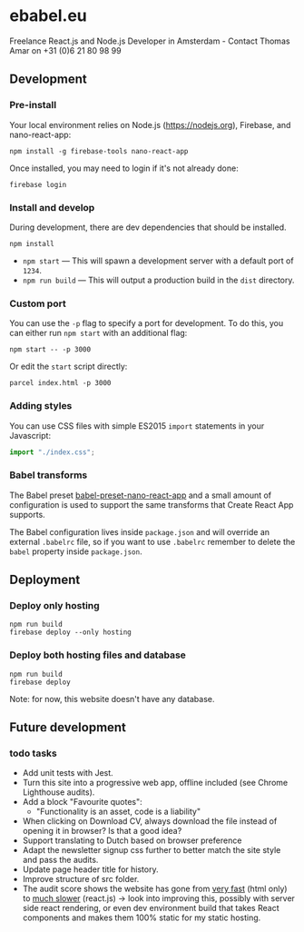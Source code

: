 # ebabel.eu
Freelance React.js and Node.js Developer in Amsterdam - Contact Thomas Amar on +31 (0)6 21 80 98 99

## Development

### Pre-install
Your local environment relies on Node.js (https://nodejs.org), Firebase, and nano-react-app:

```
npm install -g firebase-tools nano-react-app
```

Once installed, you may need to login if it's not already done:

```
firebase login
```

### Install and develop
During development, there are dev dependencies that should be installed.

```
npm install
```

- `npm start` — This will spawn a development server with a default port of `1234`.
- `npm run build` — This will output a production build in the `dist` directory.

### Custom port

You can use the `-p` flag to specify a port for development. To do this, you can either run `npm start` with an additional flag:

```
npm start -- -p 3000
```

Or edit the `start` script directly:

```
parcel index.html -p 3000
```

### Adding styles

You can use CSS files with simple ES2015 `import` statements in your Javascript:

```js
import "./index.css";
```

### Babel transforms

The Babel preset [babel-preset-nano-react-app](https://github.com/adrianmcli/babel-preset-nano-react-app) and a small amount of configuration is used to support the same transforms that Create React App supports.

The Babel configuration lives inside `package.json` and will override an external `.babelrc` file, so if you want to use `.babelrc` remember to delete the `babel` property inside `package.json`.


## Deployment

### Deploy only hosting
```
npm run build
firebase deploy --only hosting
```

### Deploy both hosting files and database
```
npm run build
firebase deploy
```

Note: for now, this website doesn't have any database.

## Future development

### todo tasks
- Add unit tests with Jest.
- Turn this site into a progressive web app, offline included (see Chrome Lighthouse audits).
- Add a block "Favourite quotes":
  - "Functionality is an asset, code is a liability"
- When clicking on Download CV, always download the file instead of opening it in browser? Is that a good idea?
- Support translating to Dutch based on browser preference
- Adapt the newsletter signup css further to better match the site style and pass the audits.
- Update page header title for history.
- Improve structure of src folder.
- The audit score shows the website has gone from [very fast](assets/building/chrome-audit-score-2019-03-24.png)  (html only) to [much slower](assets/building/chrome-audit-score-2019-04-04.png) (react.js) -> look into improving this, possibly with server side react rendering, or even dev environment build that takes React components and makes them 100% static for my static hosting.
